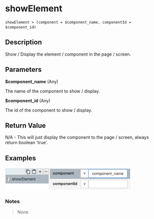 # showElement

	showElement > (component = $component_name, componentId = $component_id)

## Description

Show / Display the element / component in the page / screen.

## Parameters

**$component_name** (Any)

The name of the component to show / display.

**$component_id** (Any)

The id of the component to show / display.

## Return Value

N/A - This will just display the component to the page / screen, always return boolean 'true'.

## Examples

![](showElement.png?raw=true)

### Notes
> None


